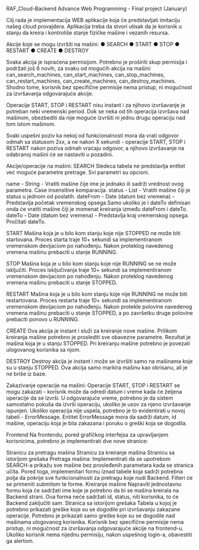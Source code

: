 RAF_Cloud-Backend
Advance Web Programming - Final project (January)

Cilj rada je implementacija WEB aplikacije koja će predstavljati imitaciju našeg cloud provajdera. Aplikacija treba da stvori utisak da je korisnik u stanju da kreira i kontroliše stanje fizičke mašine i vezanih resursa.

Akcije koje se mogu izvršiti na mašini: ● SEARCH ● START ● STOP ● RESTART ● CREATE ● DESTROY

Svaka akcija je ispraćena permisijom. Potrebno je proširiti skup permisija i podržati još 6 novih, za svaku od mogućih akcija na mašini: can_search_machines, can_start_machines, can_stop_machines, can_restart_machines, can_create_machines, can_destroy_machines. Shodno tome, korisnik bez specifične permisije nema pristup, ni mogućnost za izvršavanja odgovarajuće akcije.

Operacije START, STOP i RESTART nisu instant i za njihovo izvršavanje je potreban neki vremenski period. Dok se neka od tih operacija izvršava nad mašinom, obezbediti da nije moguće izvršiti ni jednu drugu operaciju nad tom istom mašinom.

Svaki uspešni poziv ka nekoj od funkcionalnosti mora da vrati odgovor odmah sa statusom 2xx, a ne nakon X sekundi - operacije START, STOP i RESTART nakon poziva odmah vraćaju odgovor, a njihovo izvršavanje na odabranoj mašini će se nastaviti u pozadini.

Akcije/operacije na mašini: SEARCH Sledeca tabela ne predstavlja entitet već moguće parametre pretrage. Svi parametri su opcioni.

name - String - Vratiti mašine čije ime je jednako ili sadrži vrednost ovog parametra. Case insensitive komparacija. status - List - Vratiti mašine čiji je status u jednom od poslatih. dateFrom - Date (datum bez vremena) - Predstavlja početak vremenskog opsega.Samo ukoliko je i dateTo definisan onda će vratiti mašine čiji je momenat kreiranja između dateFrom i dateTo. dateTo - Date (datum bez vremena) - Predstavlja kraj vremenskog opsega. Pročitati dateTo.

START Mašina koja je u bilo kom stanju koje nije STOPPED ne može biti startovana. Proces starta traje 10+ sekundi sa implementiranom vremenskom devijaciom po nahođenju. Nakon proteklog navedenog vremena mašinu prebaciti u stanje RUNNING.

STOP Mašina koja je u bilo kom stanju koje nije RUNNING se ne može isključiti. Proces isključivanja traje 10+ sekundi sa implementiranom vremenskom devijaciom po nahođenju. Nakon proteklog navedenog vremena mašinu prebaciti u stanje STOPPED.

RESTART Mašina koja je u bilo kom stanju koje nije RUNNING ne može biti restartovana. Proces restarta traje 10+ sekundi sa implementiranom vremenskom devijaciom po nahođenju. Nakon protekle polovine navedenog vremena mašinu prebaciti u stanje STOPPED, a po završetku druge polovine prebaciti ponovo u RUNNING.

CREATE Ova akcija je instant i služi za kreiranje nove mašine. Prilikom kreiranja mašine potrebno je proslediti sve obavezne parametre. Rezultat je mašina koja je u stanju STOPPED. Pri kreiranju mašine potrebno je povezati ulogovanog korisnika sa njom.

DESTROY Destroy akcija je instant i može se izvršiti samo na mašinama koje su u stanju STOPPED. Ova akcija samo markira mašinu kao obrisanu, ali je ne briše iz baze.

Zakazivanje operacije na mašini: Operacije START, STOP i RESTART se mogu zakazati - korisnik može da odredi datum i vreme kada će željena operacije da se izvrši. U odgovarajuće vreme, potrebno je da sistem samostalno pokuša da izvrši operaciju, ukoliko je usov za njeno izvršavanje ispunjen. Ukoliko operacija nije uspela, potrebno je to evidentirati u novoj tabeli - ErrorMessage. Entitet ErrorMessage mora da sadrži datum, id mašine, operaciju koja je bila zakazana i poruku o greški koja se dogodila.

Frontend Na frontendu, pored grafičkog interfejsa za upravljanjem korisnicima, potrebno je implementirati dve nove stranice:

Stranicu za pretragu mašina
Stranicu za kreiranje mašina
Stranicu sa istorijom grešaka
Pretraga mašina: Implementirati da se upotrebom SEARCH-a prikažu sve mašine bez prosleđenih parametara kada se stranica učita. Pored toga, implemenitari formu iznad tabele koja sadrži potrebna polja da pokrije sve funkcionalnosti za pretragu koje nudi Backend. Filteri će se primeniti submitom te forme.
Kreiranje mašine Napraviti jednostavnu formu koja će sadržati ime koje je potrebno da bi se mašina kreirala na Backend strani. Ova forma neće sadržati id, status, niti korisnika, to će Backend zaključiti sam.
Stranica sa istorijom grešaka Tabela u kojoj je potrebno prikazati greške koje su se dogodile pri izvršavanju zakazane operacije. Potrebno je prikazati samo greške koje su se dogodile nad mašinama ulogovanog korisnika. Korisnik bez specifične permisije nema pristup, ni mogućnost za izvršavanja odgovarajuće akcije na frontend-u. Ukoliko korisnik nema nijednu permisiju, nakon uspešnog login-a, obavestiti ga alertom.
